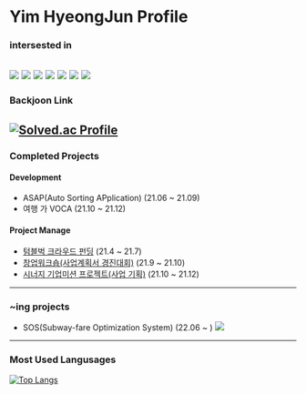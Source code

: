 # Yim HyeongJun Profile

### intersested in
<img src="https://img.shields.io/badge/C-A8B9CC?style=flat-square&logo=C&logoColor=white"/> <img src="https://img.shields.io/badge/C++-00599C?style=flat-square&logo=C%2B%2B&logoColor=white"/> <img src="https://img.shields.io/badge/Android Studio-3DDC84?style=flat-square&logo=Android&logoColor=white"/> <img src="https://img.shields.io/badge/Firebase-FFCA28?style=flat-square&logo=firebase&logoColor=white"/> <img src="https://img.shields.io/badge/Spring Boot-6DB33F?style=flat-square&logo=Spring Boot&logoColor=white"/> <img src="https://img.shields.io/badge/MySQL-4479A1?style=flat-square&logo=mysql&logoColor=white"/> <img src="https://img.shields.io/badge/Linux-FCC624?style=flat-square&logo=linux&logoColor=white"/>
---------------------
### Backjoon Link
[![Solved.ac Profile](http://mazassumnida.wtf/api/generate_badge?boj=pppqqq99)](https://solved.ac/pppqqq99)
---------------------
### Completed Projects

#### Development
* ASAP(Auto Sorting APplication) (21.06 ~ 21.09)
* 여행 가 VOCA (21.10 ~ 21.12)

#### Project Manage
* [텀블벅 크라우드 펀딩](https://tumblbug.com/ddobagi__light?ref=검색%2F키워드) (21.4 ~ 21.7)
* [창업워크숍(사업계획서 경진대회)](https://github.com/pppqqq99/pppqqq99/files/9264618/Wet.the.Travel.pdf) (21.9 ~ 21.10)
* [시너지 기업미션 프로젝트(사업 기획)](https://github.com/pppqqq99/pppqqq99/files/9264639/_.1.-1.pdf) (21.10 ~ 21.12)
---------------------
### ~ing projects
* SOS(Subway-fare Optimization System) (22.06 ~ ) <img src="https://img.shields.io/badge/Notion-000000?style=flat-square&logo=notion&logoColor=white"/>

---------------------
### Most Used Langusages
[![Top Langs](https://github-readme-stats.vercel.app/api/top-langs/?username=pppqqq99)](https://github.com/pppqqq99/github-readme-stats)
